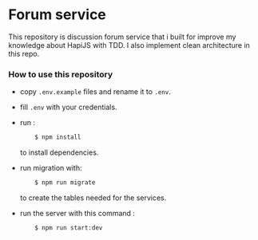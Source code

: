 # Forum service

This repository is discussion forum service that i built for improve my knowledge about HapiJS with TDD. I also implement clean architecture in this repo.

### How to use this repository

-   copy `.env.example` files and rename it to `.env`.
-   fill `.env` with your credentials.
-   run :
    ```bash
        $ npm install
    ```
    to install dependencies.
-   run migration with:

    ```bash
        $ npm run migrate
    ```

    to create the tables needed for the services.

-   run the server with this command :
    ```bash
        $ npm run start:dev
    ```
